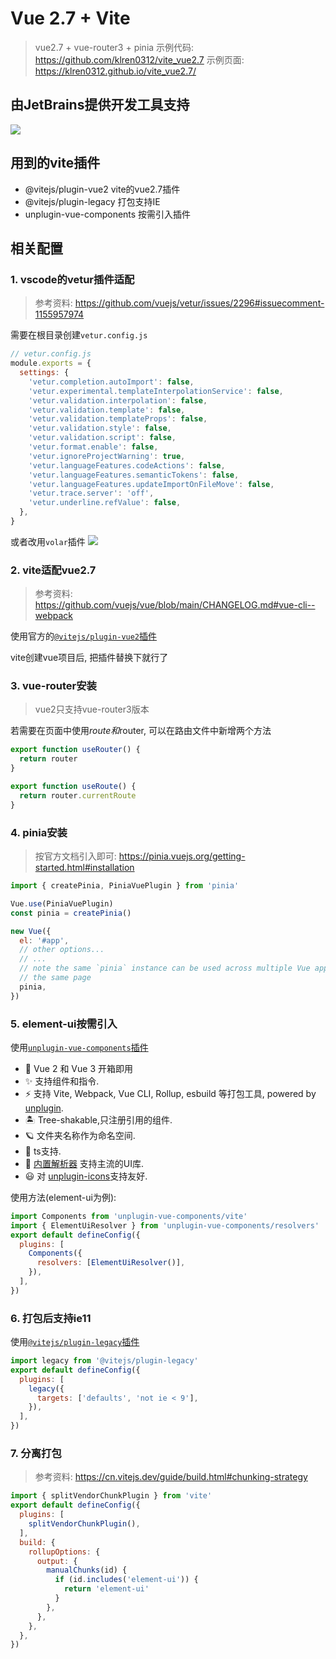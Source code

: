 # Vue 2.7 + Vite
> vue2.7 + vue-router3 + pinia
> 示例代码: https://github.com/klren0312/vite_vue2.7
> 示例页面: https://klren0312.github.io/vite_vue2.7/

## 由JetBrains提供开发工具支持
<a href ="https://www.jetbrains.com/community/opensource/?"><img src="https://resources.jetbrains.com/storage/products/company/brand/logos/jb_beam.svg"></a>

## 用到的vite插件

 - @vitejs/plugin-vue2 vite的vue2.7插件
 - @vitejs/plugin-legacy 打包支持IE
 - unplugin-vue-components 按需引入插件


## 相关配置

### 1. vscode的vetur插件适配
>参考资料: https://github.com/vuejs/vetur/issues/2296#issuecomment-1155957974

需要在根目录创建`vetur.config.js`

```js
// vetur.config.js
module.exports = {
  settings: {
    'vetur.completion.autoImport': false,
    'vetur.experimental.templateInterpolationService': false,
    'vetur.validation.interpolation': false,
    'vetur.validation.template': false,
    'vetur.validation.templateProps': false,
    'vetur.validation.style': false,
    'vetur.validation.script': false,
    'vetur.format.enable': false,
    'vetur.ignoreProjectWarning': true,
    'vetur.languageFeatures.codeActions': false,
    'vetur.languageFeatures.semanticTokens': false,
    'vetur.languageFeatures.updateImportOnFileMove': false,
    'vetur.trace.server': 'off',
    'vetur.underline.refValue': false,
  },
}
```

或者改用`volar`插件
![](./docImages/usevolar.png)

### 2. vite适配vue2.7
> 参考资料: https://github.com/vuejs/vue/blob/main/CHANGELOG.md#vue-cli--webpack

使用官方的[`@vitejs/plugin-vue2`插件](https://github.com/vitejs/vite-plugin-vue2)

vite创建vue项目后, 把插件替换下就行了

### 3. vue-router安装
>vue2只支持vue-router3版本

若需要在页面中使用$route和$router, 可以在路由文件中新增两个方法

```js
export function useRouter() {
  return router
}

export function useRoute() {
  return router.currentRoute
}
```

### 4. pinia安装
> 按官方文档引入即可: https://pinia.vuejs.org/getting-started.html#installation

```js
import { createPinia, PiniaVuePlugin } from 'pinia'

Vue.use(PiniaVuePlugin)
const pinia = createPinia()

new Vue({
  el: '#app',
  // other options...
  // ...
  // note the same `pinia` instance can be used across multiple Vue apps on
  // the same page
  pinia,
})
```

### 5. element-ui按需引入
使用[`unplugin-vue-components`插件](https://github.com/antfu/unplugin-vue-components)

- 💚 Vue 2 和 Vue 3 开箱即用
- ✨ 支持组件和指令.
- ⚡️ 支持 Vite, Webpack, Vue CLI, Rollup, esbuild 等打包工具, powered by <a href="https://github.com/unjs/unplugin">unplugin</a>.
- 🏝 Tree-shakable,只注册引用的组件.
- 🪐 文件夹名称作为命名空间.
- 🦾 ts支持.
- 🌈 [内置解析器](#importing-from-ui-libraries) 支持主流的UI库.
- 😃 对 [unplugin-icons](https://github.com/antfu/unplugin-icons)支持友好.

使用方法(element-ui为例):

```js
import Components from 'unplugin-vue-components/vite'
import { ElementUiResolver } from 'unplugin-vue-components/resolvers'
export default defineConfig({
  plugins: [
    Components({
      resolvers: [ElementUiResolver()],
    }),
  ],
})
```

### 6. 打包后支持ie11
使用[`@vitejs/plugin-legacy`插件](https://github.com/vitejs/vite/blob/main/packages/plugin-legacy/README.md)

```js
import legacy from '@vitejs/plugin-legacy'
export default defineConfig({
  plugins: [
    legacy({
      targets: ['defaults', 'not ie < 9'],
    }),
  ],
})
```

### 7. 分离打包
> 参考资料: https://cn.vitejs.dev/guide/build.html#chunking-strategy

```js
import { splitVendorChunkPlugin } from 'vite'
export default defineConfig({
  plugins: [
    splitVendorChunkPlugin(),
  ],
  build: {
    rollupOptions: {
      output: {
        manualChunks(id) {
          if (id.includes('element-ui')) {
            return 'element-ui'
          }
        },
      },
    },
  },
})
```


